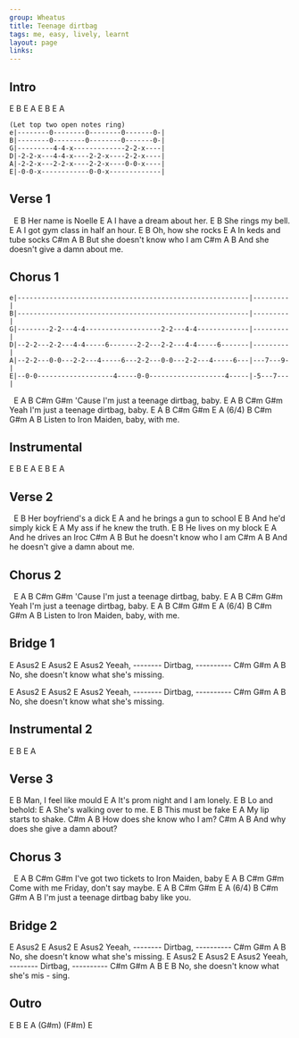 ```yaml
---
group: Wheatus
title: Teenage dirtbag
tags: me, easy, lively, learnt
layout: page
links:
---
```


## Intro

E B E A E B E A

```chordpro 
(Let top two open notes ring)
e|--------0--------0--------0-------0-|
B|--------0--------0--------0-------0-|
G|---------4-4-x-------------2-2-x----|
D|-2-2-x---4-4-x----2-2-x----2-2-x----|
A|-2-2-x---2-2-x----2-2-x----0-0-x----|
E|-0-0-x------------0-0-x-------------|
```

## Verse 1

&nbsp;   E          B
Her name is Noelle
E            A
I have a dream about her.
E             B
She rings my bell.
      E              A
I got gym class in half an hour.
E            B
Oh, how she rocks
   E              A
In keds and tube socks
    C#m          A          B
But she doesn't know who I am
    C#m          A      B
And she doesn't give a damn about me.

## Chorus 1

```chordpro
e|----------------------------------------------------------|---------|
B|----------------------------------------------------------|---------|
G|--------2-2---4-4-------------------2-2---4-4-------------|---------|
D|--2-2---2-2---4-4-----6-------2-2---2-2---4-4-----6-------|---------|
A|--2-2---0-0---2-2---4-----6---2-2---0-0---2-2---4-----6---|---7---9-|
E|--0-0-------------------4-----0-0-------------------4-----|-5---7---|
```

&nbsp;      E          A         B      C#m    G#m
'Cause I'm just a teenage dirtbag, baby.
     E          A         B      C#m     G#m
Yeah I'm just a teenage dirtbag, baby.
E         A       B    C#m   G#m   E  A (6/4) B C#m G#m A B
Listen to Iron Maiden, baby, with me.

## Instrumental

E B E A E B E A

## Verse 2

&nbsp;   E           B
Her boyfriend's a dick
E            A
and he brings a gun to school
E             B
And he'd simply kick
  E              A
My ass if he knew the truth.
E            B
He lives on my block
E            A
And he drives an Iroc
    C#m          A          B
But he doesn't know who I am
    C#m          A          B
And he doesn't give a damn about me.

## Chorus 2

&nbsp;      E          A         B      C#m    G#m
'Cause I'm just a teenage dirtbag, baby.
     E          A         B      C#m     G#m
Yeah I'm just a teenage dirtbag, baby.
E         A       B    C#m   G#m   E  A (6/4) B C#m G#m A B
Listen to Iron Maiden, baby, with me.

## Bridge 1

E  Asus2    E   Asus2         E    Asus2
        Yeeah, -------- Dirtbag, ----------
    C#m      G#m     A           B
No, she doesn't know what she's missing.

E  Asus2    E   Asus2         E    Asus2
        Yeeah, -------- Dirtbag, ----------
    C#m      G#m     A           B
No, she doesn't know what she's missing.

## Instrumental 2

E B E A

## Verse 3

E             B
Man, I feel like mould
  E              A
It's prom night and I am lonely.
E             B
Lo and behold:
  E              A
She's walking over to me.
E             B
This must be fake
  E              A
My lip starts to shake.
C#m          A          B
How does she know who I am?
    C#m          A          B
And why does she give a damn about?

## Chorus 3

&nbsp;      E          A         B      C#m    G#m
I've got two tickets to Iron Maiden, baby
     E          A         B      C#m     G#m
Come with me Friday, don't say maybe.
E         A       B    C#m   G#m   E  A (6/4) B C#m G#m A B
I'm just a teenage dirtbag baby like you.

## Bridge 2

E  Asus2    E   Asus2         E    Asus2
        Yeeah, -------- Dirtbag, ----------
    C#m      G#m     A           B
No, she doesn't know what she's missing.
E  Asus2    E   Asus2         E    Asus2
        Yeeah, -------- Dirtbag, ----------
    C#m      G#m     A        B     E     B
No, she doesn't know what she's     mis - sing.

## Outro

E B E    A (G#m) (F#m) E
